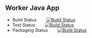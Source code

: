 ## Worker Java App

  * Build Status &nbsp;&nbsp;&nbsp;&nbsp;&nbsp;&nbsp; [![Build Status](http://34.82.89.17:8080/buildStatus/icon?job=instavote%2Fworker-build&subject=Build%20duration%20${duration}&subject=Build&color=blue)](http://34.82.89.17:8080/job/instavote/job/worker-build/)
  * Test Status &nbsp;&nbsp;&nbsp;&nbsp;&nbsp;&nbsp; [![Build Status](http://34.82.89.17:8080/buildStatus/icon?job=instavote%2Fworker-test&subject=Test%20duration%20${duration}&subject=Build&color=pink)](http://34.82.89.17:8080/job/instavote/job/worker-test/)
  * Packaging Status &nbsp;&nbsp;&nbsp;&nbsp;&nbsp;&nbsp; [![Build Status](http://34.82.89.17:8080/buildStatus/icon?job=instavote%2Fworker-package&subject=Package%20duration%20${duration}&subject=Build&color=yellow)](http://34.82.89.17:8080/job/instavote/job/worker-package/)
